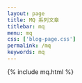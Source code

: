 ```yaml
---
layout: page
title: MQ 系列文章
titlebar: mq
menu: mq
css: ['blog-page.css']
permalink: /mq
keywords: mq
---
```


{% include mq.html %}